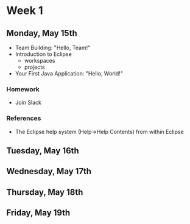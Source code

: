 # Week 1

## Monday, May 15th
- Team Building: "Hello, Team!"
- Introduction to Eclipse
  - workspaces
  - projects
- Your First Java Application: "Hello, World!"

### Homework
- Join Slack

### References
- The Eclipse help system (Help->Help Contents) from within Eclipse

## Tuesday, May 16th

## Wednesday, May 17th

## Thursday, May 18th

## Friday, May 19th
